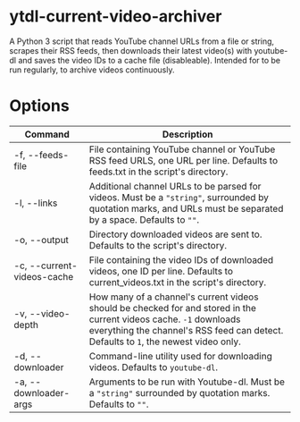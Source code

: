 # ytdl-current-video-archiver
A Python 3 script that reads YouTube channel URLs from a file or string, scrapes their RSS feeds, then downloads their latest video(s) with youtube-dl and saves the video IDs to a cache file (disableable). Intended for to be run regularly, to archive videos continuously.
# Options
| Command | Description |
| --- | --- |
| -f, --feeds-file | File containing YouTube channel or YouTube RSS feed URLS, one URL per line. Defaults to feeds.txt in the script's directory. |
| -l, --links | Additional channel URLs to be parsed for videos. Must be a `"string"`, surrounded by quotation marks, and URLs must be separated by a space. Defaults to `""`. |
| -o, --output | Directory downloaded videos are sent to. Defaults to the script's directory. |
| -c, --current-videos-cache | File containing the video IDs of downloaded videos, one ID per line. Defaults to current_videos.txt in the script's directory. |
| -v, --video-depth | How many of a channel's current videos should be checked for and stored in the current videos cache. `-1` downloads everything the channel's RSS feed can detect. Defaults to `1`, the newest video only. |
| -d, --downloader | Command-line utility used for downloading videos. Defaults to `youtube-dl`. |
| -a, --downloader-args | Arguments to be run with Youtube-dl. Must be a `"string"` surrounded by quotation marks. Defaults to `""`. |

